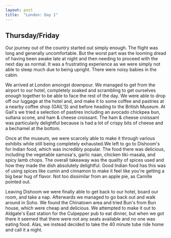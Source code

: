 ```yaml
---
layout: post
title:  "London: Day 1"
---
```


## Thursday/Friday

Our journey out of the country started out simply enough. The flight was long and generally
uncomfortable. But the worst part was the looming dread of having been awake late at night
and then needing to proceed with the next day as normal. It was a frustrating experience as
we were simply not able to sleep much due to being upright. There were noisy babies in the cabin.

We arrived at London amongst downpour. We managed to get from the airport to our hotel,
completely soaked and scrambling to get ourselves enough together to be able to face the rest
of the day. We were able to drop off our luggage at the hotel and, and make it to some coffee
and pastries at a nearby coffee shop (GAIL'S) and before heading to the British Museum. At
Gail's we tried a selection of pastires including an avocado chickpea bun, sultana scone, and
ham & cheese croissant. The ham & cheese croissant was particularly delightful because is had
a lot of crispy bits of cheese and a bechamel at the bottom.

Once at the museum, we were scarcely able to make it through various exhibits while still
being completely exhausted.We left to go to Dishoom's for Indian food, which was incredibly
popular. The food there was delicious, including the vegetable samosa's, garlic naan, chicken
tiki-masala, and spicy lamb chops. The overall takeaway was the quality of spices used and
how they made the dish absolutely delightful. Good Indian food has this was of using spices like
cumin and cinnamon to make it feel like you're getting a big bear hug of flavor. Not too dissimilar
from an apple pie, as Camille pointed out.

Leaving Dishoom we were finally able to get back to our hotel, board our room, and take a nap.
Afterwards we managed to go back out and walk around in Soho. We found the Chinatown area and
tried Bun's from Bun house, which were cheap and delicious. We attempted to make it out to Aldgate's East
station for the Culpepper pub to eat dinner, but when we got there it seemed that there were not any
seats available and no one was eating food. Alas, we instead decided to take the 40 minute tube ride
home and call it a night.
